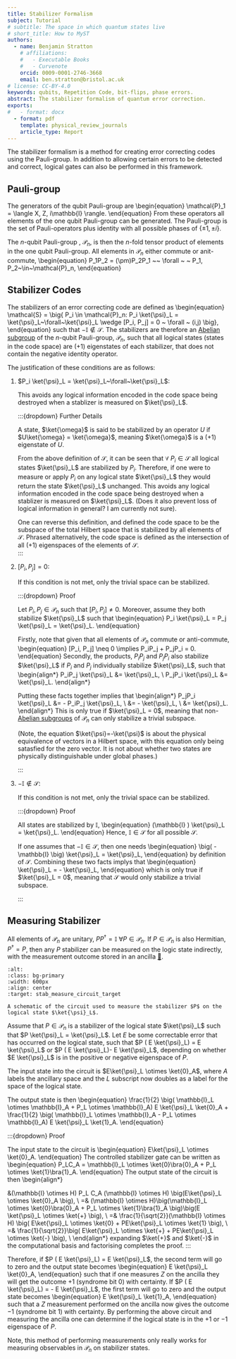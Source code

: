 ```yaml
---
title: Stabilizer Formalism 
subject: Tutorial
# subtitle: The space in which quantum states live
# short_title: How to MyST
authors:
  - name: Benjamin Stratton
    # affiliations:
    #   - Executable Books
    #   - Curvenote
    orcid: 0009-0001-2746-3668
    email: ben.stratton@bristol.ac.uk
# license: CC-BY-4.0
keywords: qubits, Repetition Code, bit-flips, phase errors.  
abstract: The stabilizer formalism of quantum error correction.   
exports:
#   - format: docx
  - format: pdf
    template: physical_review_journals
    article_type: Report
---
```


The stabilizer formalism is a method for creating error correcting codes using the Pauli-group. In addition to allowing certain errors to be detected and correct, logical gates can also be performed in this framework. 

## Pauli-group 

The generators of the qubit Pauli-group are
\begin{equation}
\mathcal{P}_1 = \langle X, Z, i\mathbb{I} \rangle.
\end{equation}
From these operators all elements of the one qubit Pauli-group can be generated. The Pauli-group is the set of Pauli-operators plus identity with all possible phases of $\{\pm 1, \pm i \}$. 

The $n$-qubit Pauli-group , $\mathcal{P}_n$, is then the $n$-fold tensor product of elements in the one qubit Pauli-group. All elements in $\mathcal{P}_n$ either commute or anit-commute,
\begin{equation}
P_1P_2 = (\pm)P_2P_1 ~~ \forall ~ ~ P_1, P_2~\in~\mathcal{P}_n,
\end{equation} 

## Stabilizer Codes

The stabilizers of an error correcting code are defined as 
\begin{equation}
\mathcal{S} = \big\{ P_i \in \mathcal{P}_n: P_i \ket{\psi}_L = \ket{\psi}_L~\forall~\ket{\psi}_L \wedge [P_i, P_j] = 0 ~ \forall ~ (i,j) \big\},
\end{equation}
such that $-\mathbb{I} \notin \mathcal{S}$. The stabilizers are therefore an [Abelian subgroup](#Abelian_group_target_glossary) of the $n$-qubit Pauli-group, $\mathcal{P}_n$, such that all logical states (states in the code space) are $(+1)$ eigenstates of each stabilizer, that does not contain the negative identity operator. 

The justification of these conditions are as follows:

1. $P_i \ket{\psi}_L = \ket{\psi}_L~\forall~\ket{\psi}_L$:
    
    This avoids any logical information encoded in the code space being destroyed when a stablizer is measured on $\ket{\psi}_L$.

    :::{dropdown} Further Details

    A state, $\ket{\omega}$ is said to be stabilized by an operator $U$ if $U\ket{\omega} = \ket{\omega}$, meaning $\ket{\omega}$ is a $(+1)$ eigenstate of $U$. 
    
    From the above definition of $\mathcal{S}$, it can be seen that $\forall~P_i \in \mathcal{S}$ all logical states $\ket{\psi}_L$ are stabilized by $P_i$. Therefore, if one were to measure or apply $P_i$ on any logical state $\ket{\psi}_L$ they would return the state $\ket{\psi}_L$ unchanged. This avoids any logical information encoded in the code space being destroyed when a stablizer is measured on $\ket{\psi}_L$. (Does it also prevent loss of logical information in general? I am currently not sure). 
    
    One can reverse this definition, and defined the code space to be the subspace of the total Hilbert space that is stabilized by all elements of $\mathcal{S}$. Phrased alternatively, the code space is defined as the intersection of all $(+1)$ eigenspaces of the elements of $\mathcal{S}$.  
    :::

2. $[P_i, P_j] = 0$:

    If this condition is not met, only the trivial space can be stabilized. 

    :::{dropdown} Proof
 
    Let $P_i, P_j \in \mathcal{P}_n$ such that $[P_i, P_j] \neq 0$. Moreover, assume they both stabilize $\ket{\psi}_L$ such that 
    \begin{equation}
    P_i \ket{\psi}_L = P_j \ket{\psi}_L = \ket{\psi}_L.
    \end{equation}

    Firstly, note that given that all elements of $\mathcal{P}_n$ commute or anti-commute,
    \begin{equation}
    [P_i, P_j] \neq 0  \implies P_iP_j + P_jP_i = 0.
    \end{equation}
    Secondly, the products, $P_iP_j$ and $P_jP_i$ also stabilize $\ket{\psi}_L$ if $P_i$ and $P_j$ individually stabilize $\ket{\psi}_L$, such that 
    \begin{align*}
    P_iP_j \ket{\psi}_L &= \ket{\psi}_L, \\
    P_jP_i \ket{\psi}_L &= \ket{\psi}_L.
    \end{align*}

    Putting these facts together implies that 
    \begin{align*}
    P_jP_i \ket{\psi}_L &= - P_iP_j \ket{\psi}_L, \\
    &=  - \ket{\psi}_L, \\
    &= \ket{\psi}_L. 
    \end{align*}
    This is only true if $\ket{\psi}_L = 0$, meaning that non-[Abelian subgroups](#Abelian_group_target_glossary) of $\mathcal{P}_n$ can only stabilize a trivial subspace. 

    (Note, the equation $\ket{\psi}=-\ket{\psi}$ is about the physical equivalence of vectors in a Hilbert space, with this equation only being satasfied for the zero vector. It is not about whether two states are physically distinguishable under global phases.)

    :::

3. $- \mathbb{I} \notin \mathcal{S}$: 

    If this condition is not met, only the trivial space can be stabilized.  

    :::{dropdown} Proof
 
    All states are stabilized by $\mathbb{I}$, 
    \begin{equation}
      (\mathbb{I} ) \ket{\psi}_L = \ket{\psi}_L.
    \end{equation}
    Hence, $\mathbb{I} \in \mathcal{S}$ for all possible $\mathcal{S}$. 
    
    If one assumes that $-\mathbb{I} \in \mathcal{S}$, then one needs 
    \begin{equation}
    \big( - \mathbb{I} \big) \ket{\psi}_L = \ket{\psi}_L,
    \end{equation}
    by definition of $\mathcal{S}$. Combining these two facts implys that 
    \begin{equation}
    \ket{\psi}_L = - \ket{\psi}_L, 
    \end{equation}
    which is only true if $\ket{\psi}_L = 0$, meaning that $\mathcal{S}$ would only stabilize a trivial subspace. 

    :::


## Measuring Stabilizer 

All elements of $\mathcal{P}_n$ are unitary, $PP^{\dagger}=\mathbb{I}~\forall P \in \mathcal{P}_n$. If $P \in \mathcal{P}_n$ is also Hermitian, $P^\dagger=P$, then any $P$ stabilizer can be measured on the logic state indirectly, with the measurement outcome stored in an ancilla [💭](anti_hermitain_pauli_stab_measures_target_glossary).

```{figure} errorCorrectionStabMeasureCircuit.png
:alt: 
:class: bg-primary
:width: 600px
:align: center
:target: stab_measure_circuit_target

A schematic of the circuit used to measure the stabilizer $P$ on the logical state $\ket{\psi}_L$. 
```

Assume that $P \in \mathcal{P}_n$ is a stabilizer of the logical state $\ket{\psi}_L$ such that $P \ket{\psi}_L = \ket{\psi}_L$. Let $E$ be some correctable error that has occurred on the logical state, such that $P ( E \ket{\psi}_L) = E \ket{\psi}_L$ or $P ( E \ket{\psi}_L)- E \ket{\psi}_L$, depending on whether $E \ket{\psi}_L$ is in the positive or negative eigenspace of $P$. 

The input state into the circuit is $E\ket{\psi}_L \otimes \ket{0}_A$, where $A$ labels the ancillary space and the $L$ subscript now doubles as a label for the space of the logical state.  

The output state is then 
\begin{equation}
\frac{1}{2} \big( \mathbb{I}_L \otimes \mathbb{I}_A + P_L \otimes \mathbb{I}_A) E \ket{\psi}_L \ket{0}_A + \frac{1}{2} \big( \mathbb{I}_L \otimes \mathbb{I}_A - P_L \otimes \mathbb{I}_A) E \ket{\psi}_L \ket{1}_A.
\end{equation}

:::{dropdown} Proof

The input state to the circuit is 
\begin{equation}
E\ket{\psi}_L \otimes \ket{0}_A.
\end{equation}
The controlled stabilizer gate can be written as 
\begin{equation}
P_LC_A = \mathbb{I}_L \otimes \ket{0}\bra{0}_A + P_L \otimes \ket{1}\bra{1}_A.
\end{equation}
The output state of the circuit is then 
\begin{align*}

&(\mathbb{I} \otimes H) P_L C_A (\mathbb{I} \otimes H) \big(E\ket{\psi}_L \otimes \ket{0}_A \big), \\
=& (\mathbb{I} \otimes H)\big(\mathbb{I}_L \otimes \ket{0}\bra{0}_A + P_L \otimes \ket{1}\bra{1}_A \big)\big(E \ket{\psi}_L \otimes \ket{+} \big), \\
=& \frac{1}{\sqrt{2}}(\mathbb{I} \otimes H) \big( E\ket{\psi}_L \otimes \ket{0} + PE\ket{\psi}_L \otimes \ket{1}   \big), \\
=& \frac{1}{\sqrt{2}}\big( E\ket{\psi}_L \otimes \ket{+} + PE\ket{\psi}_L \otimes \ket{-}   \big), \\
\end{align*}
expanding $\ket{+}$ and $\ket{-}$ in the computational basis and factorising completes the proof. 
:::

Therefore, if $P ( E \ket{\psi}_L) = E \ket{\psi}_L$, the second term will go to zero and the output state becomes 
\begin{equation}
E \ket{\psi}_L \ket{0}_A,
\end{equation}
such that if one measures $Z$ on the ancilla they will get the outcome $+1$ (syndrome bit $0$) with certainty. If $P ( E \ket{\psi}_L) = - E \ket{\psi}_L$, the first term will go to zero and the output state becomes 
\begin{equation}
E \ket{\psi}_L \ket{1}_A,
\end{equation}
such that a $Z$ measurement performed on the ancilla now gives the outcome $-1$ (syndrome bit $1$) with certainty. By performing the above circuit and measuring the ancilla one can determine if the logical state is in the $+1$ or $-1$ eigenspace of $P$. 

Note, this method of performing measurements only really works for measuring observables in $\mathcal{P}_n$ on stabilizer states. 

